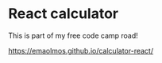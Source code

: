# React calculator

This is part of my free code camp road!

https://emaolmos.github.io/calculator-react/
